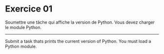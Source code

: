 # Exercice 01

Soumettre une tâche qui affiche la version de Python.
Vous devez charger le module Python.

---

Submit a task thats prints the current version of Python.
You must load a Python module.
